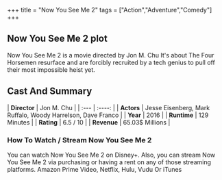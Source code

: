 +++
title = "Now You See Me 2"
tags = ["Action","Adventure","Comedy"]
+++
## Now You See Me 2 plot
Now You See Me 2 is a movie directed by Jon M. Chu It's about The Four Horsemen resurface and are forcibly recruited by a tech genius to pull off their most impossible heist yet.
## Cast And Summary
| **Director**      | Jon M. Chu |
    | :---        |    :----:   |
    |  **Actors** | Jesse Eisenberg, Mark Ruffalo, Woody Harrelson, Dave Franco |
    | **Year**   | 2016    |
    |  **Runtime** | 129 Minutes |
    |  **Rating** | 6.5 / 10 | 
    |  **Revenue** | 65.03$ Millions |
### How To Watch / Stream Now You See Me 2
You can watch Now You See Me 2 on Disney+.
Also, you can stream Now You See Me 2 via purchasing or having a rent on any of those streaming platforms.
Amazon Prime Video, Netflix, Hulu, Vudu Or iTunes